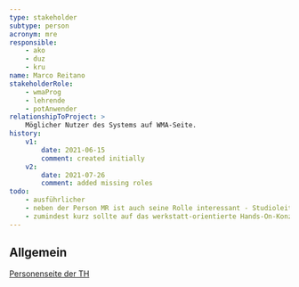 ```yaml
---
type: stakeholder
subtype: person
acronym: mre
responsible: 
    - ako
    - duz
    - kru
name: Marco Reitano
stakeholderRole: 
    - wmaProg
    - lehrende
    - potAnwender
relationshipToProject: >
    Möglicher Nutzer des Systems auf WMA-Seite.
history:
    v1:
        date: 2021-06-15
        comment: created initially
    v2:
        date: 2021-07-26
        comment: added missing roles
todo: 
    - ausführlicher     
    - neben der Person MR ist auch seine Rolle interessant - Studioleitung "Code" bei Code & Context (SB)
    - zumindest kurz sollte auf das werkstatt-orientierte Hands-On-Konzept bei Code & Context eingegangen werden, mit einem Link zu coco.study (SB)
---
```


## Allgemein

[Personenseite der TH](https://www.th-koeln.de/personen/marco.reitano/)

<!--
    Herr Reitano wurde zu mehr Informationen angefragt. Weitere Details werden gegebenenfalls eingefügt.
-->